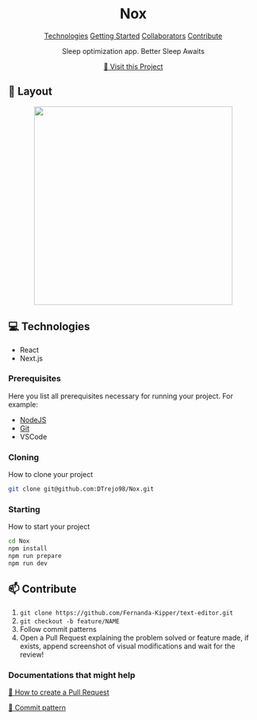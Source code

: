 

<h1 align="center" style="font-weight: bold;">Nox</h1>

<p align="center">
<a href="#tech">Technologies</a>
<a href="#started">Getting Started</a>
<a href="#colab">Collaborators</a>
<a href="#contribute">Contribute</a> 
</p>


<p align="center">Sleep optimization app. Better Sleep Awaits</p>


<p align="center">
<a href="https://github.com/DTrejo98/Nox">📱 Visit this Project</a>
</p>

<h2 id="layout">🎨 Layout</h2>

<p align="center">

<img src="" alt="" width="400px">
</p>

<h2 id="technologies">💻 Technologies</h2>

- React
- Next.js

<h3>Prerequisites</h3>

Here you list all prerequisites necessary for running your project. For example:

- [NodeJS](https://github.com/)
- [Git](https://github.com/)
- VSCode


<h3>Cloning</h3>

How to clone your project

```bash
git clone git@github.com:DTrejo98/Nox.git
```

<h3>Starting</h3>

How to start your project

```bash
cd Nox
npm install
npm run prepare
npm run dev
```

<h2 id="contribute">📫 Contribute</h2>

1. `git clone https://github.com/Fernanda-Kipper/text-editor.git`
2. `git checkout -b feature/NAME`
3. Follow commit patterns
4. Open a Pull Request explaining the problem solved or feature made, if exists, append screenshot of visual modifications and wait for the review!

<h3>Documentations that might help</h3>

[📝 How to create a Pull Request](https://www.atlassian.com/br/git/tutorials/making-a-pull-request)

[💾 Commit pattern](https://gist.github.com/joshbuchea/6f47e86d2510bce28f8e7f42ae84c716)
